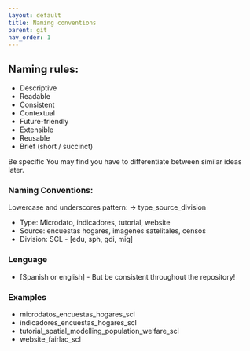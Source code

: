 ```yaml
---
layout: default
title: Naming conventions
parent: git
nav_order: 1
---
```


## Naming rules:
- Descriptive
- Readable
- Consistent
- Contextual
- Future-friendly
- Extensible
- Reusable
- Brief (short / succinct)

Be specific You may find you have to differentiate between similar ideas later.

### Naming Conventions:
Lowercase and underscores pattern: -> type_source_division
- Type: Microdato, indicadores, tutorial, website
- Source: encuestas hogares, imagenes satelitales, censos
- Division: SCL - [edu, sph, gdi, mig]

### Lenguage
- [Spanish or english] - But be consistent throughout the repository!

### Examples
- microdatos_encuestas_hogares_scl
- indicadores_encuestas_hogares_scl
- tutorial_spatial_modelling_population_welfare_scl
- website_fairlac_scl

